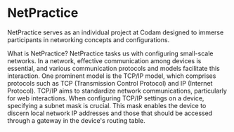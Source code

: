 # NetPractice
NetPractice serves as an individual project at Codam designed to immerse participants in networking concepts and configurations.

What is NetPractice?
NetPractice tasks us with configuring small-scale networks. In a network, effective communication among devices is essential, and various communication protocols and models facilitate this interaction. One prominent model is the TCP/IP model, which comprises protocols such as TCP (Transmission Control Protocol) and IP (Internet Protocol). TCP/IP aims to standardize network communications, particularly for web interactions. When configuring TCP/IP settings on a device, specifying a subnet mask is crucial. This mask enables the device to discern local network IP addresses and those that should be accessed through a gateway in the device's routing table.

